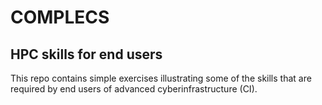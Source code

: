 # COMPLECS
## HPC skills for end users

This repo contains simple exercises illustrating some of the skills that are required by end users of advanced cyberinfrastructure (CI).
